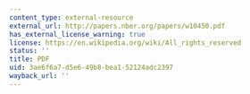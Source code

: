```yaml
---
content_type: external-resource
external_url: http://papers.nber.org/papers/w10450.pdf
has_external_license_warning: true
license: https://en.wikipedia.org/wiki/All_rights_reserved
status: ''
title: PDF
uid: 3ae6f6a7-d5e6-49b8-bea1-52124adc2397
wayback_url: ''
---
```

